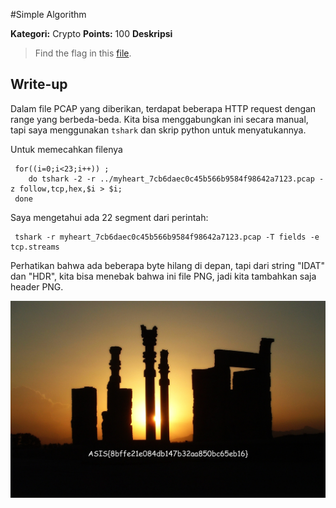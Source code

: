 #Simple Algorithm

**Kategori:** Crypto
**Points:** 100
**Deskripsi**
> Find the flag in this [file](soal/myheart_7cb6daec0c45b566b9584f98642a7123.pcap.xz).

## Write-up

Dalam file PCAP yang diberikan, terdapat beberapa HTTP request dengan range yang berbeda-beda.
Kita bisa menggabungkan ini secara manual, tapi saya menggunakan `tshark` dan skrip python untuk menyatukannya.

Untuk memecahkan filenya

     for((i=0;i<23;i++)) ;
        do tshark -2 -r ../myheart_7cb6daec0c45b566b9584f98642a7123.pcap -z follow,tcp,hex,$i > $i;
     done

Saya mengetahui ada 22 segment dari perintah:

     tshark -r myheart_7cb6daec0c45b566b9584f98642a7123.pcap -T fields -e tcp.streams

Perhatikan bahwa ada beberapa byte hilang di depan, tapi dari string "IDAT" dan "HDR",
kita bisa menebak bahwa ini file PNG, jadi kita tambahkan saja header PNG.

![flag](./output.png?raw=true "Output")
